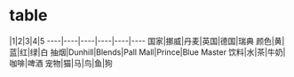 table
=====

\|1|2|3|4|5
----|----|----|----|----|----
国家|挪威|丹麦|英国|德国|瑞典
颜色|黄|蓝|红|绿|白
抽烟|Dunhill|Blends|Pall Mall|Prince|Blue Master
饮料|水|茶|牛奶|咖啡|啤酒
宠物|猫|马|鸟|鱼|狗
